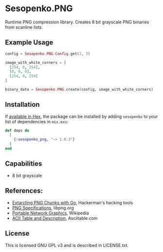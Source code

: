 # Sesopenko.PNG

Runtime PNG compression library.  Creates 8 bit grayscale PNG binaries from scanline lists.

## Example Usage

```elixir
config = Sesopenko.PNG.Config.get(3, 3)

image_with_white_corners = [
  [254, 0, 254],
  [0, 0, 0],
  [254, 0, 254]
]

binary_data = Sesopenko.PNG.create(config, image_with_white_corners)

```

## Installation

If [available in Hex](https://hex.pm/docs/publish), the package can be installed
by adding `sesopenko` to your list of dependencies in `mix.exs`:

```elixir
def deps do
  [
    {:sesopenko_png, "~> 1.0.3"}
  ]
end
```

## Capabilities

* 8 bit grayscale

## References:

* [Extarcting PNG Chunks with Go](https://parsiya.net/blog/2018-02-25-extracting-png-chunks-with-go/), Hackerman's hacking tools
* [PNG Specifications](http://www.libpng.org/pub/png/spec/1.2/PNG-Contents.html), libpng.org
* [Portable Network Graphics](https://en.wikipedia.org/wiki/Portable_Network_Graphics#%22Chunks%22_within_the_file), Wikipedia
* [ACII Table and Description](http://www.asciitable.com/), Asciitable.com

## License

This is licensed GNU GPL v3 and is described in LICENSE.txt. 